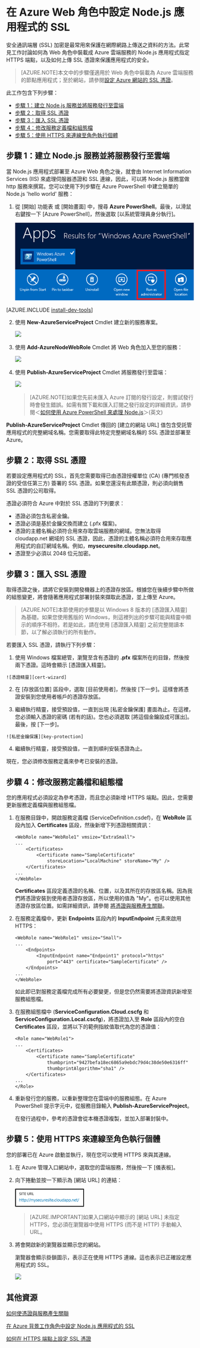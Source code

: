 <properties 
	pageTitle="設定雲端服務 (Node.js) 的 SSL - Azure" 
	description="設定 Node.js Web 角色的 HTTPS 端點，以及上傳 SSL 憑證來保護應用程式的安全。" 
	services="cloud-services" 
	documentationCenter="nodejs" 
	authors="MikeWasson" 
	manager="wpickett" 
	editor=""/>

<tags 
	ms.service="cloud-services" 
	ms.workload="tbd" 
	ms.tgt_pltfrm="na" 
	ms.devlang="nodejs" 
	ms.topic="article" 
	ms.date="02/20/2015" 
	ms.author="mwasson"/>




# 在 Azure Web 角色中設定 Node.js 應用程式的 SSL

安全通訊端層 (SSL) 加密是最常用來保護在網際網路上傳送之資料的方法。此常見工作討論如何為 Web 角色中裝載成 Azure 雲端服務的 Node.js 應用程式指定 HTTPS 端點，以及如何上傳 SSL 憑證來保護應用程式的安全。

> [AZURE.NOTE]本文中的步驟僅適用於 Web 角色中裝載為 Azure 雲端服務的節點應用程式；至於網站，請參閱[設定 Azure 網站的 SSL 憑證](../web-sites-configure-ssl-certificate.md)。

此工作包含下列步驟：

-   [步驟 1：建立 Node.js 服務並將服務發行至雲端]
-   [步驟 2：取得 SSL 憑證]
-   [步驟 3：匯入 SSL 憑證]
-   [步驟 4：修改服務定義檔和組態檔]
-   [步驟 5：使用 HTTPS 來連線至角色執行個體]

## <a name="step1"> </a>步驟 1：建立 Node.js 服務並將服務發行至雲端

當 Node.js 應用程式部署至 Azure Web 角色之後，就會由 Internet Information Services (IIS) 來處理伺服器憑證和 SSL 連線，因此，可以將 Node.js 服務當做 http 服務來撰寫。您可以使用下列步驟在 Azure PowerShell 中建立簡單的 Node.js 'hello world' 服務：

1. 從 [開始] 功能表 或 [開始畫面] 中，搜尋 **Azure PowerShell**。最後，以滑鼠右鍵按一下 [Azure PowerShell]，然後選取 [以系統管理員身分執行]。

	![Azure PowerShell icon][powershell-menu]

[AZURE.INCLUDE [install-dev-tools](../../includes/install-dev-tools.md)]


2.  使用 **New-AzureServiceProject** Cmdlet 建立新的服務專案。 

	![][1]

3.  使用 **Add-AzureNodeWebRole** Cmdlet 將 Web 角色加入至您的服務：

    ![][2]

4.  使用 **Publish-AzureServiceProject** Cmdlet 將服務發行至雲端：

    ![][3]

	> [AZURE.NOTE]如果您先前未匯入 Azure 訂閱的發行設定，則嘗試發行時會發生錯誤。如需有關下載和匯入訂閱之發行設定的詳細資訊，請參閱＜[如何使用 Azure PowerShell 來處理 Node.js](https://www.windowsazure.com/develop/nodejs/how-to-guides/powershell-cmdlets/#ImportPubSettings)＞(英文)

**Publish-AzureServiceProject** Cmdlet 傳回的 [建立的網站 URL] 值包含受託管應用程式的完整網域名稱。您需要取得此特定完整網域名稱的 SSL 憑證並部署至 Azure。

## <a name="step2"> </a>步驟 2：取得 SSL 憑證

若要設定應用程式的 SSL，首先您需要取得已由憑證授權單位 (CA) (專門核發憑證的受信任第三方) 簽署的 SSL 憑證。如果您還沒有此類憑證，則必須向銷售 SSL 憑證的公司取得。

憑證必須符合 Azure 中對於 SSL 憑證的下列要求：

-   憑證必須包含私密金鑰。
-   憑證必須是基於金鑰交換而建立 (.pfx 檔案)。
-   憑證的主體名稱必須符合用來存取雲端服務的網域。您無法取得 cloudapp.net 網域的 SSL 憑證，因此，憑證的主體名稱必須符合用來存取應用程式的自訂網域名稱。例如，__mysecuresite.cloudapp.net__。
-   憑證至少必須以 2048 位元加密。

## <a name="step3"> </a>步驟 3：匯入 SSL 憑證

取得憑證之後，請將它安裝到開發機器上的憑證存放區。根據您在後續步驟中所做的組態變更，將會隨著應用程式部署封裝來擷取此憑證，並上傳至 Azure。

> [AZURE.NOTE]本節使用的步驟是以 Windows 8 版本的 [憑證匯入精靈] 為基礎。如果您使用舊版的 Windows，則這裡列出的步驟可能與精靈中顯示的順序不相符。若是如此，請在使用 [憑證匯入精靈] 之前完整閱讀本節，以了解必須執行的所有動作。

若要匯入 SSL 憑證，請執行下列步驟：

1.   使用 Windows 檔案總管，瀏覽至含有憑證的 **.pfx** 檔案所在的目錄，然後按兩下憑證。這時會顯示 [憑證匯入精靈]。
	
	![憑證精靈][cert-wizard]

2.   在 [存放區位置] 區段中，選取 [目前使用者]，然後按 [下一步]。這樣會將憑證安裝到您使用者帳戶的憑證存放區。

3.   繼續執行精靈，接受預設值，一直到出現 [私密金鑰保護] 畫面為止。在這裡，您必須輸入憑證的密碼 (若有的話)。您也必須選取 [將這個金鑰設成可匯出]。最後，按 [下一步]。

	![私密金鑰保護][key-protection]

4. 繼續執行精靈，接受預設值，一直到順利安裝憑證為止。

現在，您必須修改服務定義來參考已安裝的憑證。

## <a name="step4"> </a>步驟 4：修改服務定義檔和組態檔

您的應用程式必須設定為參考憑證，而且您必須新增 HTTPS 端點。因此，您需要更新服務定義檔與服務組態檔。

1.  在服務目錄中，開啟服務定義檔 (ServiceDefinition.csdef)，在 **WebRole** 區段內加入 **Certificates** 區段，然後新增下列憑證相關資訊：

        <WebRole name="WebRole1" vmsize="ExtraSmall">
        ...
            <Certificates>
                <Certificate name="SampleCertificate" 
                    storeLocation="LocalMachine" storeName="My" />
            </Certificates>
        ...
        </WebRole>

    **Certificates** 區段定義憑證的名稱、位置，以及其所在的存放區名稱。因為我們將憑證安裝到使用者憑證存放區，所以使用的值為 "My"。也可以使用其他憑證存放區位置。如需詳細資訊，請參閱 [將憑證與服務產生關聯]。

2.  在服務定義檔中，更新 **Endpoints** 區段內的 **InputEndpoint** 元素來啟用 HTTPS：

        <WebRole name="WebRole1" vmsize="Small">
        ...
            <Endpoints>
                <InputEndpoint name="Endpoint1" protocol="https" 
                    port="443" certificate="SampleCertificate" />
            </Endpoints>
        ...
        </WebRole>

    如此即已對服務定義檔完成所有必要變更，但是您仍然需要將憑證資訊新增至服務組態檔。

3.  在服務組態檔中 (**ServiceConfiguration.Cloud.cscfg** 和 **ServiceConfiguration.Local.cscfg**)，將憑證加入至 **Role** 區段內的空白 **Certificates** 區段，並將以下的範例指紋值取代為您的憑證值：

        <Role name="WebRole1">
        ...
            <Certificates>
                <Certificate name="SampleCertificate" 
                    thumbprint="9427befa18ec6865a9ebdc79d4c38de50e6316ff" 
                    thumbprintAlgorithm="sha1" />
            </Certificates>
        ...
        </Role>

4.  重新發行您的服務，以重新整理您在雲端中的服務組態。在 Azure PowerShell 提示字元中，從服務目錄輸入 **Publish-AzureServiceProject**。

	在發行過程中，參考的憑證會從本機憑證複製，並加入部署封裝中。

## <a name="step5"> </a>步驟 5：使用 HTTPS 來連線至角色執行個體

您的部署已在 Azure 啟動並執行，現在您可以使用 HTTPS 來與其連線。

1.  在 Azure 管理入口網站中，選取您的雲端服務，然後按一下 [儀表板]。

2. 向下捲動並按一下顯示為 [網站 URL] 的連結：

    ![the site url][site-url]

	> [AZURE.IMPORTANT]如果入口網站中顯示的 [網站 URL] 未指定 HTTPS，您必須在瀏覽器中使用 HTTPS (而不是 HTTP) 手動輸入 URL。

3.  將會開啟新的瀏覽器並顯示您的網站。

    瀏覽器會顯示掛鎖圖示，表示正在使用 HTTPS 連線。這也表示已正確設定應用程式的 SSL。

    ![][8]

## 其他資源

[如何使憑證與服務產生關聯]

[在 Azure 背景工作角色中設定 Node.js 應用程式的 SSL]

[如何在 HTTPS 端點上設定 SSL 憑證]

  [步驟 1：建立 Node.js 服務並將服務發行至雲端]: #step1
  [步驟 2：取得 SSL 憑證]: #step2
  [步驟 3：匯入 SSL 憑證]: #step3
  [步驟 4：修改服務定義檔和組態檔]: #step4
  [步驟 5：使用 HTTPS 來連線至角色執行個體]: #step5
  [**Azure PowerShell**]: http://go.microsoft.com/?linkid=9790229&clcid=0x409
  
  
  
  
  [1]: ./media/cloud-services-nodejs-configure-ssl-certificate/enable-ssl-01.png
  [2]: ./media/cloud-services-nodejs-configure-ssl-certificate/enable-ssl-02.png
  [3]: ./media/cloud-services-nodejs-configure-ssl-certificate/enable-ssl-03.png
  [Azure Management Portal]: http://manage.windowsazure.com
  
  
  [如何使憑證與服務產生關聯]: http://msdn.microsoft.com/library/windowsazure/gg465718.aspx
  [將憑證與服務產生關聯]: http://msdn.microsoft.com/library/windowsazure/gg465718.aspx
  [site-url]: ./media/cloud-services-nodejs-configure-ssl-certificate/site-url.png
  [8]: ./media/cloud-services-nodejs-configure-ssl-certificate/enable-ssl-08.png
  [如何在 HTTPS 端點上設定 SSL 憑證]: http://msdn.microsoft.com/library/windowsazure/ff795779.aspx
  [powershell-menu]: ./media/cloud-services-nodejs-configure-ssl-certificate/azure-powershell-start.png
  [cert-wizard]: ./media/cloud-services-nodejs-configure-ssl-certificate/certificateimport.png
  [key-protection]: ./media/cloud-services-nodejs-configure-ssl-certificate/exportable.png
  [在 Azure 背景工作角色中設定 Node.js 應用程式的 SSL]: /develop/nodejs/common-tasks/enable-ssl-worker-role/
 

<!---HONumber=July15_HO3-->